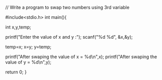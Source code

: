 // Write a program to swap two numbers using 3rd variable

#include<stdio.h>
int main(){

int x,y,temp;

printf("Enter the value of x and y :");
scanf("%d %d", &x,&y);

temp=x;
x=y;
y=temp;

printf("After swaping the value of x = %d\n",x);
printf("After swaping the value of y = %d\n",y);

return 0;
}
